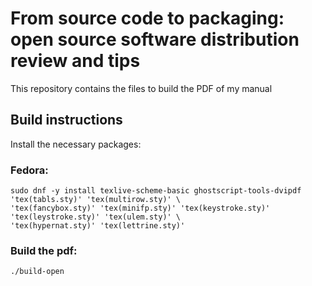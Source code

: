 # From source code to packaging: open source software distribution review and tips

This repository contains the files to build the PDF of my manual

## Build instructions

Install the necessary packages:

### Fedora:
```
sudo dnf -y install texlive-scheme-basic ghostscript-tools-dvipdf 'tex(tabls.sty)' 'tex(multirow.sty)' \
'tex(fancybox.sty)' 'tex(minifp.sty)' 'tex(keystroke.sty)' 'tex(leystroke.sty)' 'tex(ulem.sty)' \
'tex(hypernat.sty)' 'tex(lettrine.sty)'  
```

### Build the pdf:

```
./build-open
```
